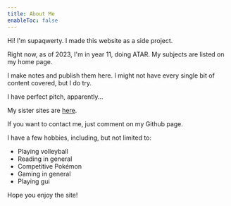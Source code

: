 ```yaml
---
title: About Me
enableToc: false
---
```


Hi! I'm supaqwerty. I made this website as a side project.

Right now, as of 2023, I'm in year 11, doing ATAR. My subjects are listed on my home page.

I make notes and publish them here. I might not have every single bit of content covered, but I do try.

I have perfect pitch, apparently...

My sister sites are [here](townsites.md).

If you want to contact me, just comment on my Github page.

I have a few hobbies, including, but not limited to:
- Playing volleyball
- Reading in general
- Competitive Pokémon
- Gaming in general
- Playing gui

Hope you enjoy the site!
